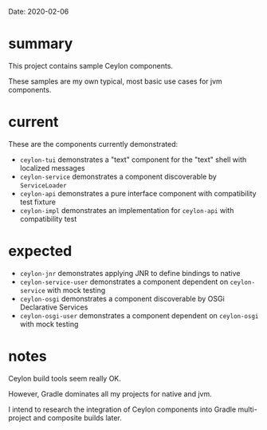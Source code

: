 Date: 2020-02-06

# summary

This project contains sample Ceylon components.

These samples are my own typical, most basic use cases for jvm components.

# current

These are the components currently demonstrated:

- `ceylon-tui` demonstrates a "text" component for the "text" shell with localized messages
- `ceylon-service` demonstrates a component discoverable by `ServiceLoader`
- `ceylon-api` demonstrates a pure interface component with compatibility test fixture
- `ceylon-impl` demonstrates an implementation for `ceylon-api` with compatibility test

# expected

- `ceylon-jnr` demonstrates applying JNR to define bindings to native
- `ceylon-service-user` demonstrates a component dependent on `ceylon-service` with mock testing
- `ceylon-osgi` demonstrates a component discoverable by OSGi Declarative Services
- `ceylon-osgi-user` demonstrates a component dependent on `ceylon-osgi` with mock testing

# notes

Ceylon build tools seem really OK.

However, Gradle dominates all my projects for native and jvm.

I intend to research the integration of Ceylon components into Gradle multi-project and composite builds later.
